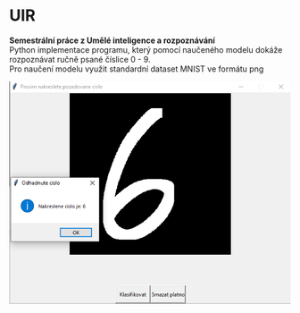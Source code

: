 # UIR
**Semestrální práce z Umělé inteligence a rozpoznávání** <br />
Python implementace programu, který pomocí naučeného modelu dokáže rozpoznávat ručně psané číslice 0 - 9. <br />
Pro naučení modelu využit standardní dataset MNIST ve formátu png 

![Aplikace](https://github.com/tomaspapir/UIR/blob/main/uir.png?raw=true)

